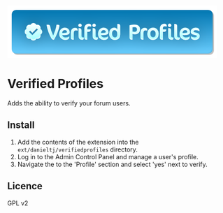 [![Verified Profiles](./.github/gh-verified-profiles.png)](https://www.phpbb.com/customise/db/extension/verified_profiles/)

# Verified Profiles

Adds the ability to verify your forum users.

## Install

1. Add the contents of the extension into the `ext/danieltj/verifiedprofiles` directory.
2. Log in to the Admin Control Panel and manage a user's profile.
3. Navigate the to the 'Profile' section and select 'yes' next to verify.

## Licence

GPL v2
